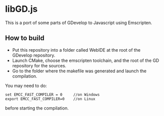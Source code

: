 libGD.js
========

This is a port of some parts of GDevelop to Javascript using Emscripten.

How to build
------------

* Put this repository into a folder called WebIDE at the root of the GDevelop repository.
* Launch CMake, choose the emscripten toolchain, and the root of the GD repository for the sources.
* Go to the folder where the makefile was generated and launch the compilation.

You may need to do:

    set EMCC_FAST_COMPILER = 0     //on Windows
    export EMCC_FAST_COMPILER=0    //on Linux

before starting the compilation.
